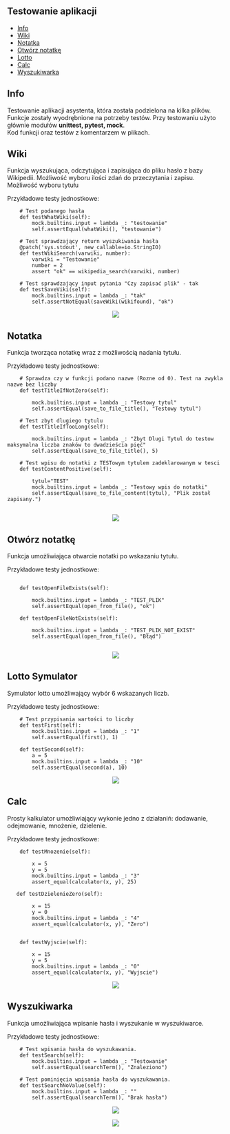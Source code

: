 ## Testowanie aplikacji
* [Info](#info)
* [Wiki](#wiki)
* [Notatka](#notatka)
* [Otwórz notatkę](#otwórz-notatkę)
* [Lotto](#lotto-symulator)
* [Calc](#calc)
* [Wyszukiwarka](#wyszukiwarka)

## Info

Testowanie aplikacji asystenta, która została podzielona na kilka plików. Funkcje zostały wyodrębnione na potrzeby testów.
Przy testowaniu użyto głównie modułów <b>unittest, pytest, mock</b>.
<br>
Kod funkcji oraz testów z komentarzem w plikach.

## Wiki

Funkcja wyszukująca, odczytująca i zapisująca do pliku hasło z bazy Wikipedii.
Możliwość wyboru ilości zdań do przeczytania i zapisu. Możliwość wyboru tytułu

Przykładowe testy jednostkowe:
```
    # Test podanego hasła
    def testWhatWiki(self):
        mock.builtins.input = lambda _: "testowanie"
        self.assertEqual(whatWiki(), "testowanie")
        
    # Test sprawdzający return wyszukiwania hasła
    @patch('sys.stdout', new_callable=io.StringIO)
    def testWikiSearch(varwiki, number):
        varwiki = "Testowanie"
        number = 2
        assert "ok" == wikipedia_search(varwiki, number)   
        
    # Test sprawdzający input pytania "Czy zapisać plik" - tak
    def testSaveViki(self):
        mock.builtins.input = lambda _: "tak"
        self.assertNotEqual(saveWiki(wikifound), "ok")    

```
	
<p align="center">
<img src="https://raw.githubusercontent.com/pmh-projects/tests/main/img/wikiTest.png">
</p>

## Notatka

Funkcja tworząca notatkę wraz z możliwością nadania tytułu.

Przykładowe testy jednostkowe:
```
    # Sprawdza czy w funkcji podano nazwe (Rozne od 0). Test na zwykla nazwe bez liczby
    def testTitleIfNotZero(self):

        mock.builtins.input = lambda _: "Testowy tytul"
        self.assertEqual(save_to_file_title(), "Testowy tytul")
        
    # Test zbyt dlugiego tytulu
    def testTitleIfTooLong(self):

        mock.builtins.input = lambda _: "Zbyt Dlugi Tytul do testow maksymalna liczba znaków to dwadzieścia pięć"
        self.assertEqual(save_to_file_title(), 5)
        
    # Test wpisu do notatki z TESTowym tytulem zadeklarowanym w tesci
    def testContentPositive(self):

        tytul="TEST"
        mock.builtins.input = lambda _: "Testowy wpis do notatki"
        self.assertEqual(save_to_file_content(tytul), "Plik został zapisany.")
        
```

<p align="center">
<img src="https://raw.githubusercontent.com/pmh-projects/tests/main/img/notatkaTest.png">
</p>

## Otwórz notatkę

Funkcja umożliwiająca otwarcie notatki po wskazaniu tytułu.

Przykładowe testy jednostkowe:
```

    def testOpenFileExists(self):

        mock.builtins.input = lambda _: "TEST_PLIK"
        self.assertEqual(open_from_file(), "ok")

    def testOpenFileNotExists(self):

        mock.builtins.input = lambda _: "TEST_PLIK_NOT_EXIST"
        self.assertEqual(open_from_file(), "Błąd")
	
```

<p align="center">
<img src="https://raw.githubusercontent.com/pmh-projects/tests/main/img/openTest.png">
</p>

## Lotto Symulator

Symulator lotto umożliwający wybór 6 wskazanych liczb.

Przykładowe testy jednostkowe:
```
    # Test przypisania wartości to liczby
    def testFirst(self):
        mock.builtins.input = lambda _: "1"
        self.assertEqual(first(), 1)

    def testSecond(self):
        a = 5
        mock.builtins.input = lambda _: "10"
        self.assertEqual(second(a), 10)
```

<p align="center">
<img src="https://raw.githubusercontent.com/pmh-projects/tests/main/img/lottoSimTest.png">
</p>

## Calc

Prosty kalkulator umożliwiający wykonie jedno z działaniń: dodawanie, odejmowanie, mnożenie, dzielenie.

Przykładowe testy jednostkowe:
```
    def testMnozenie(self):

        x = 5
        y = 5
        mock.builtins.input = lambda _: "3"
        assert_equal(calculator(x, y), 25)
        
   def testDzielenieZero(self):

        x = 15
        y = 0
        mock.builtins.input = lambda _: "4"
        assert_equal(calculator(x, y), "Zero")


    def testWyjscie(self):

        x = 15
        y = 5
        mock.builtins.input = lambda _: "0"
        assert_equal(calculator(x, y), "Wyjscie")
```        

<p align="center">
<img src="https://raw.githubusercontent.com/pmh-projects/tests/main/img/calcTest.png">
</p>

## Wyszukiwarka

Funkcja umożliwiająca wpisanie hasła i wyszukanie w wyszukiwarce.

Przykładowe testy jednostkowe:
```    
    # Test wpisania hasła do wyszukawania.
    def testSearch(self):
        mock.builtins.input = lambda _: "Testowanie"
        self.assertEqual(searchTerm(), "Znaleziono")

    # Test pominięcia wpisania hasła do wyszukawania.
    def testSearchNoValue(self):
        mock.builtins.input = lambda _: ""
        self.assertEqual(searchTerm(), "Brak hasła")

```    

<p align="center">
<img src="https://raw.githubusercontent.com/pmh-projects/tests/main/img/searchTest.png">
</p>
<p align="center">
<img src="https://raw.githubusercontent.com/pmh-projects/tests/main/img/searchTest2.png">
</p>
